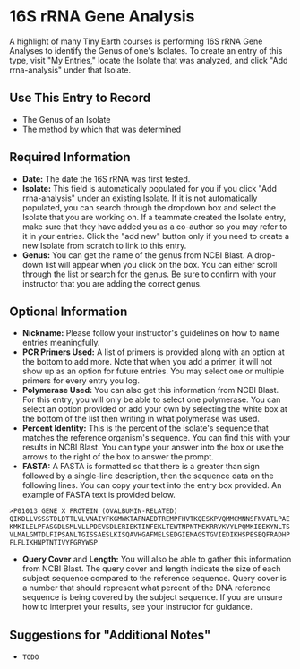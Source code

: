 # 16S rRNA Gene Analysis

A highlight of many Tiny Earth courses is performing 16S rRNA Gene Analyses to identify the Genus of one's Isolates. To create an entry of this type, visit "My Entries," locate the Isolate that was analyzed, and click "Add rrna-analysis" under that Isolate.

## Use This Entry to Record

- The Genus of an Isolate
- The method by which that was determined

## Required Information

- **Date:** The date the 16S rRNA was first tested. 
- **Isolate:** This field is automatically populated for you if you click "Add rrna-analysis" under an existing Isolate. If it is not automatically populated, you can search through the dropdown box and select the Isolate that you are working on. If a teammate created the Isolate entry, make sure that they have added you as a co-author so you may refer to it in your entries. Click the "add new" button only if you need to create a new Isolate from scratch to link to this entry.
- **Genus:** You can get the name of the genus from NCBI Blast. A drop-down list will appear when you click on the box. You can either scroll through the list or search for the genus. Be sure to confirm with your instructor that you are adding the correct genus.

## Optional Information

- **Nickname:** Please follow your instructor's guidelines on how to name entries meaningfully.
- **PCR Primers Used:** A list of primers is provided along with an option at the bottom to add more. Note that when you add a primer, it will not show up as an option for future entries. You may select one or multiple primers for every entry you log.
- **Polymerase Used:** You can also get this information from NCBI Blast. For this entry, you will only be able to select one polymerase. You can select an option provided or add your own by selecting the white box at the bottom of the list then writing in what polymerase was used.
- **Percent Identity:** This is the percent of the isolate's sequence that matches the reference organism's sequence. You can find this with your results in NCBI Blast. You can type your answer into the box or use the arrows to the right of the box to answer the prompt. 
- **FASTA:** A FASTA is formatted so that there is a greater than sign followed by a single-line description, then the sequence data on the following lines. You can copy your text into the entry box provided. An example of FASTA text is provided below.
```fasta
>P01013 GENE X PROTEIN (OVALBUMIN-RELATED)
QIKDLLVSSSTDLDTTLVLVNAIYFKGMWKTAFNAEDTREMPFHVTKQESKPVQMMCMNNSFNVATLPAE
KMKILELPFASGDLSMLVLLPDEVSDLERIEKTINFEKLTEWTNPNTMEKRRVKVYLPQMKIEEKYNLTS
VLMALGMTDLFIPSANLTGISSAESLKISQAVHGAFMELSEDGIEMAGSTGVIEDIKHSPESEQFRADHP
FLFLIKHNPTNTIVYFGRYWSP
```
- **Query Cover** and **Length:** You will also be able to gather this information from NCBI Blast. The query cover and length indicate the size of each subject sequence compared to the reference sequence. Query cover is a number that should represent what percent of the DNA reference sequence is being covered by the subject sequence. If you are unsure how to interpret your results, see your instructor for guidance. 

## Suggestions for "Additional Notes"

- `TODO`
